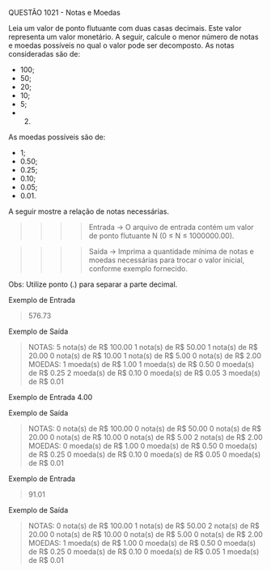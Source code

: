 QUESTÃO 1021 - Notas e Moedas

Leia um valor de ponto flutuante com duas casas decimais. 
Este valor representa um valor monetário. 
A seguir, calcule o menor número de notas e moedas possíveis no qual o valor pode ser decomposto. 
As notas consideradas são de:
- 100; 
- 50; 
- 20; 
- 10; 
- 5; 
- 2.

As moedas possíveis são de: 
- 1; 
- 0.50; 
- 0.25; 
- 0.10; 
- 0.05;
- 0.01. 

A seguir mostre a relação de notas necessárias.

>>>>    Entrada ->
O arquivo de entrada contém um valor de ponto flutuante N (0 ≤ N ≤ 1000000.00).

>>>>    Saída ->
Imprima a quantidade mínima de notas e moedas necessárias para trocar o valor inicial, conforme exemplo fornecido.

Obs: Utilize ponto (.) para separar a parte decimal.

Exemplo de Entrada
> 576.73

Exemplo de Saída
> NOTAS:
> 5 nota(s) de R$ 100.00
> 1 nota(s) de R$ 50.00
> 1 nota(s) de R$ 20.00
> 0 nota(s) de R$ 10.00
> 1 nota(s) de R$ 5.00
> 0 nota(s) de R$ 2.00
> MOEDAS:
> 1 moeda(s) de R$ 1.00
> 1 moeda(s) de R$ 0.50
> 0 moeda(s) de R$ 0.25
> 2 moeda(s) de R$ 0.10
> 0 moeda(s) de R$ 0.05
> 3 moeda(s) de R$ 0.01

Exemplo de Entrada
4.00

Exemplo de Saída
> NOTAS:
> 0 nota(s) de R$ 100.00
> 0 nota(s) de R$ 50.00
> 0 nota(s) de R$ 20.00
> 0 nota(s) de R$ 10.00
> 0 nota(s) de R$ 5.00
> 2 nota(s) de R$ 2.00
> MOEDAS:
> 0 moeda(s) de R$ 1.00
> 0 moeda(s) de R$ 0.50
> 0 moeda(s) de R$ 0.25
> 0 moeda(s) de R$ 0.10
> 0 moeda(s) de R$ 0.05
> 0 moeda(s) de R$ 0.01

Exemplo de Entrada
> 91.01

Exemplo de Saída
> NOTAS:
> 0 nota(s) de R$ 100.00
> 1 nota(s) de R$ 50.00
> 2 nota(s) de R$ 20.00
> 0 nota(s) de R$ 10.00
> 0 nota(s) de R$ 5.00
> 0 nota(s) de R$ 2.00
> MOEDAS:
> 1 moeda(s) de R$ 1.00
> 0 moeda(s) de R$ 0.50
> 0 moeda(s) de R$ 0.25
> 0 moeda(s) de R$ 0.10
> 0 moeda(s) de R$ 0.05
> 1 moeda(s) de R$ 0.01
